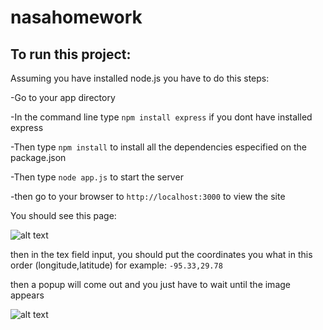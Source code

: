# nasahomework

## To run this project:

Assuming you have installed node.js you have to do this steps:

-Go to your app directory

-In the command line type `npm install express` if you dont have installed express 

-Then type `npm install` to install all the dependencies especified on the package.json

-Then type `node app.js` to start the server

-then go to your browser to `http://localhost:3000` to view the site

You should see this page:

![alt text](https://ibb.co/9VVh1Mr)

then in the tex field input, you should put the coordinates you what
in this order (longitude,latitude)
for example: `-95.33,29.78`

then a popup will come out and you just have to wait until the image appears

![alt text](https://ibb.co/KrjdGQF)